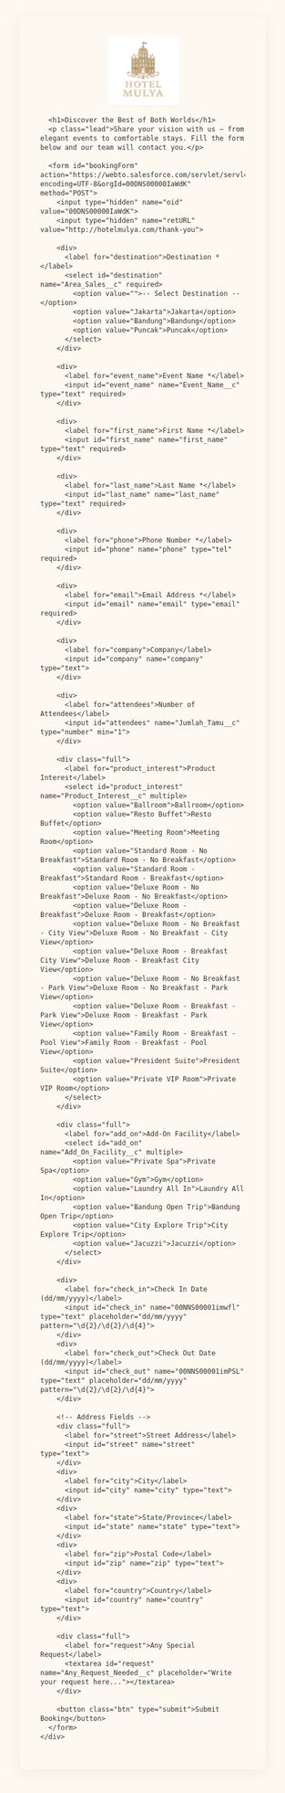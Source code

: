 <!DOCTYPE html>
<html lang="en">
<head>
<meta charset="utf-8">
<meta name="viewport" content="width=device-width,initial-scale=1">
<title>Hotel Mulya Booking Form</title>
<link href="https://fonts.googleapis.com/css2?family=Playfair+Display:wght@400;600&family=Open+Sans:wght@400;600&display=swap" rel="stylesheet">
<style>
  :root{
    --gold: #d9b77c;
    --gold-dark: #c6a567;
    --bg: #fdf9f0;
    --text: #333;
    --muted: #6b6b6b;
  }
  html,body{height:100%;margin:0;font-family:'Open Sans',sans-serif;background:var(--bg);color:var(--text)}
  .wrap{max-width:820px;margin:40px auto;padding:36px}
  .card{background:var(--bg);border-radius:12px;padding:36px;box-shadow:0 6px 30px rgba(0,0,0,0.06)}
  .logo{display:block;margin:0 auto 18px;max-width:140px}
  h1{font-family:'Playfair Display',serif;font-size:40px;color:var(--gold);text-align:center;margin:6px 0 8px}
  p.lead{text-align:center;color:var(--muted);margin:0 0 26px}
  form{display:grid;grid-template-columns:1fr 1fr;gap:20px}
  label{display:block;font-weight:600;font-size:13px;margin-bottom:6px}
  input, select, textarea{
    width:100%;padding:10px;border:none;border-bottom:1px solid #e6e6e6;background:transparent;font-size:14px;color:var(--text);
    box-sizing:border-box;
  }
  select[multiple]{min-height:110px}
  textarea{min-height:90px;resize:vertical;padding-top:10px}
  .full{grid-column:1 / 3}
  .btn{grid-column:1 / 3;margin-top:6px;padding:14px;background:var(--gold);border:none;border-radius:8px;color:#fff;font-weight:700;font-size:16px;cursor:pointer}
  .btn:hover{background:var(--gold-dark)}
  @media(max-width:720px){
    form{grid-template-columns:1fr}
    .full{grid-column:1}
  }
</style>
</head>
<body>
  <div class="wrap">
    <div class="card">
      <img src="hotel-mulya-logo.png" alt="Hotel Mulya" class="logo">

      <h1>Discover the Best of Both Worlds</h1>
      <p class="lead">Share your vision with us — from elegant events to comfortable stays. Fill the form below and our team will contact you.</p>

      <form id="bookingForm" action="https://webto.salesforce.com/servlet/servlet.WebToLead?encoding=UTF-8&orgId=00DNS00000IaWdK" method="POST">
        <input type="hidden" name="oid" value="00DNS00000IaWdK">
        <input type="hidden" name="retURL" value="http://hotelmulya.com/thank-you">

        <div>
          <label for="destination">Destination *</label>
          <select id="destination" name="Area_Sales__c" required>
            <option value="">-- Select Destination --</option>
            <option value="Jakarta">Jakarta</option>
            <option value="Bandung">Bandung</option>
            <option value="Puncak">Puncak</option>
          </select>
        </div>

        <div>
          <label for="event_name">Event Name *</label>
          <input id="event_name" name="Event_Name__c" type="text" required>
        </div>

        <div>
          <label for="first_name">First Name *</label>
          <input id="first_name" name="first_name" type="text" required>
        </div>

        <div>
          <label for="last_name">Last Name *</label>
          <input id="last_name" name="last_name" type="text" required>
        </div>

        <div>
          <label for="phone">Phone Number *</label>
          <input id="phone" name="phone" type="tel" required>
        </div>

        <div>
          <label for="email">Email Address *</label>
          <input id="email" name="email" type="email" required>
        </div>

        <div>
          <label for="company">Company</label>
          <input id="company" name="company" type="text">
        </div>

        <div>
          <label for="attendees">Number of Attendees</label>
          <input id="attendees" name="Jumlah_Tamu__c" type="number" min="1">
        </div>

        <div class="full">
          <label for="product_interest">Product Interest</label>
          <select id="product_interest" name="Product_Interest__c" multiple>
            <option value="Ballroom">Ballroom</option>
            <option value="Resto Buffet">Resto Buffet</option>
            <option value="Meeting Room">Meeting Room</option>
            <option value="Standard Room - No Breakfast">Standard Room - No Breakfast</option>
            <option value="Standard Room - Breakfast">Standard Room - Breakfast</option>
            <option value="Deluxe Room - No Breakfast">Deluxe Room - No Breakfast</option>
            <option value="Deluxe Room - Breakfast">Deluxe Room - Breakfast</option>
            <option value="Deluxe Room - No Breakfast - City View">Deluxe Room - No Breakfast - City View</option>
            <option value="Deluxe Room - Breakfast City View">Deluxe Room - Breakfast City View</option>
            <option value="Deluxe Room - No Breakfast - Park View">Deluxe Room - No Breakfast - Park View</option>
            <option value="Deluxe Room - Breakfast - Park View">Deluxe Room - Breakfast - Park View</option>
            <option value="Family Room - Breakfast - Pool View">Family Room - Breakfast - Pool View</option>
            <option value="President Suite">President Suite</option>
            <option value="Private VIP Room">Private VIP Room</option>
          </select>
        </div>

        <div class="full">
          <label for="add_on">Add-On Facility</label>
          <select id="add_on" name="Add_On_Facility__c" multiple>
            <option value="Private Spa">Private Spa</option>
            <option value="Gym">Gym</option>
            <option value="Laundry All In">Laundry All In</option>
            <option value="Bandung Open Trip">Bandung Open Trip</option>
            <option value="City Explore Trip">City Explore Trip</option>
            <option value="Jacuzzi">Jacuzzi</option>
          </select>
        </div>

        <div>
          <label for="check_in">Check In Date (dd/mm/yyyy)</label>
          <input id="check_in" name="00NNS00001imwfl" type="text" placeholder="dd/mm/yyyy" pattern="\d{2}/\d{2}/\d{4}">
        </div>
        <div>
          <label for="check_out">Check Out Date (dd/mm/yyyy)</label>
          <input id="check_out" name="00NNS00001imPSL" type="text" placeholder="dd/mm/yyyy" pattern="\d{2}/\d{2}/\d{4}">
        </div>

        <!-- Address Fields -->
        <div class="full">
          <label for="street">Street Address</label>
          <input id="street" name="street" type="text">
        </div>
        <div>
          <label for="city">City</label>
          <input id="city" name="city" type="text">
        </div>
        <div>
          <label for="state">State/Province</label>
          <input id="state" name="state" type="text">
        </div>
        <div>
          <label for="zip">Postal Code</label>
          <input id="zip" name="zip" type="text">
        </div>
        <div>
          <label for="country">Country</label>
          <input id="country" name="country" type="text">
        </div>

        <div class="full">
          <label for="request">Any Special Request</label>
          <textarea id="request" name="Any_Request_Needed__c" placeholder="Write your request here..."></textarea>
        </div>

        <button class="btn" type="submit">Submit Booking</button>
      </form>
    </div>
  </div>
</body>
</html>
